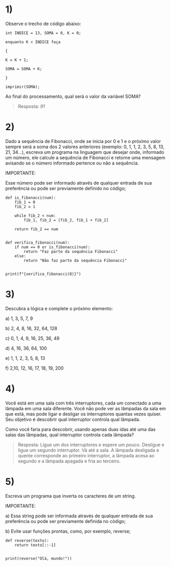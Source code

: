 # 1)
Observe o trecho de código abaixo:

```
int INDICE = 13, SOMA = 0, K = 0;

enquanto K < INDICE faça

{

K = K + 1;

SOMA = SOMA + K;

}

imprimir(SOMA);
```

Ao final do processamento, qual será o valor da variável SOMA?
> Resposta: *91*



# 2)
Dado a sequência de Fibonacci, onde se inicia por 0 e 1 e o próximo valor sempre será a soma dos 2 valores anteriores (exemplo: 0, 1, 1, 2, 3, 5, 8, 13, 21, 34...), escreva um programa na linguagem que desejar onde, informado um número, ele calcule a sequência de Fibonacci e retorne uma mensagem avisando se o número informado pertence ou não a sequência.



IMPORTANTE:

Esse número pode ser informado através de qualquer entrada de sua preferência ou pode ser previamente definido no código;
```
def is_fibonacci(num):
    fib_1 = 0
    fib_2 = 1
    
    while fib_2 < num:
        fib_1, fib_2 = [fib_2, fib_1 + fib_2]
        
    return fib_2 == num
    

def verifica_fibonacci(num):
    if num == 0 or is_fibonacci(num):
        return "Faz parte da sequência Fibonacci"
    else:
        return "Não faz parte da sequência Fibonacci"


print(f"{verifica_fibonacci(8)}")
```



# 3)
Descubra a lógica e complete o próximo elemento:



a) 1, 3, 5, 7, 9

b) 2, 4, 8, 16, 32, 64, 128

c) 0, 1, 4, 9, 16, 25, 36, 49

d) 4, 16, 36, 64, 100

e) 1, 1, 2, 3, 5, 8, 13

f) 2,10, 12, 16, 17, 18, 19, 200



# 4)
Você está em uma sala com três interruptores, cada um conectado a uma lâmpada em uma sala diferente. Você não pode ver as lâmpadas da sala em que está, mas pode ligar e desligar os interruptores quantas vezes quiser. Seu objetivo é descobrir qual interruptor controla qual lâmpada.

Como você faria para descobrir, usando apenas duas idas até uma das salas das lâmpadas, qual interruptor controla cada lâmpada?

> Resposta: Ligue um dos interruptores e espere um pouco. Desligue e ligue um segundo interruptor. Vá até a sala. A lâmpada desligada e quente corresponde ao primeiro interruptor, a lâmpada acesa ao segundo e a lâmpada apagada e fria ao terceiro.
 

# 5)
Escreva um programa que inverta os caracteres de um string.


IMPORTANTE:

a) Essa string pode ser informada através de qualquer entrada de sua preferência ou pode ser previamente definida no código;

b) Evite usar funções prontas, como, por exemplo, reverse;

```
def reverse(texto):
    return texto[::-1]


print(reverse("Olá, mundo!"))
```

